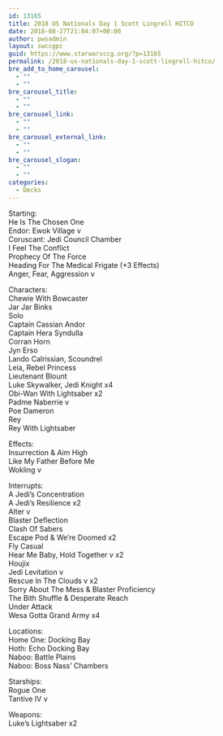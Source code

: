 ```yaml
---
id: 13165
title: 2018 US Nationals Day 1 Scott Lingrell HITCO
date: 2018-08-27T21:04:07+00:00
author: pwsadmin
layout: swccgpc
guid: https://www.starwarsccg.org/?p=13165
permalink: /2018-us-nationals-day-1-scott-lingrell-hitco/
bre_add_to_home_carousel:
  - ""
  - ""
bre_carousel_title:
  - ""
  - ""
bre_carousel_link:
  - ""
  - ""
bre_carousel_external_link:
  - ""
  - ""
bre_carousel_slogan:
  - ""
  - ""
categories:
  - Decks
---
```

Starting:  
He Is The Chosen One  
Endor: Ewok Village v  
Coruscant: Jedi Council Chamber  
I Feel The Conflict  
Prophecy Of The Force  
Heading For The Medical Frigate (+3 Effects)  
Anger, Fear, Aggression v

Characters:  
Chewie With Bowcaster  
Jar Jar Binks  
Solo  
Captain Cassian Andor  
Captain Hera Syndulla  
Corran Horn  
Jyn Erso  
Lando Calrissian, Scoundrel  
Leia, Rebel Princess  
Lieutenant Blount  
Luke Skywalker, Jedi Knight x4  
Obi-Wan With Lightsaber x2  
Padme Naberrie v  
Poe Dameron  
Rey  
Rey With Lightsaber

Effects:  
Insurrection & Aim High  
Like My Father Before Me  
Wokling v

Interrupts:  
A Jedi’s Concentration  
A Jedi’s Resilience x2  
Alter v  
Blaster Deflection  
Clash Of Sabers  
Escape Pod & We’re Doomed x2  
Fly Casual  
Hear Me Baby, Hold Together v x2  
Houjix  
Jedi Levitation v  
Rescue In The Clouds v x2  
Sorry About The Mess & Blaster Proficiency  
The Bith Shuffle & Desperate Reach  
Under Attack  
Wesa Gotta Grand Army x4

Locations:  
Home One: Docking Bay  
Hoth: Echo Docking Bay  
Naboo: Battle Plains  
Naboo: Boss Nass’ Chambers

Starships:  
Rogue One  
Tantive IV v

Weapons:  
Luke’s Lightsaber x2